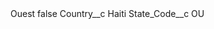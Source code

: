 <?xml version="1.0" encoding="UTF-8"?>
<CustomMetadata xmlns="http://soap.sforce.com/2006/04/metadata" xmlns:xsi="http://www.w3.org/2001/XMLSchema-instance" xmlns:xsd="http://www.w3.org/2001/XMLSchema">
    <label>Ouest</label>
    <protected>false</protected>
    <values>
        <field>Country__c</field>
        <value xsi:type="xsd:string">Haiti</value>
    </values>
    <values>
        <field>State_Code__c</field>
        <value xsi:type="xsd:string">OU</value>
    </values>
</CustomMetadata>
